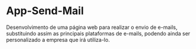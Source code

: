# App-Send-Mail
 Desenvolvimento de uma página web para realizar o envio de e-mails, substituindo assim as principais plataformas de e-mails, podendo ainda ser personalizado a empresa que irá utiliza-lo.

